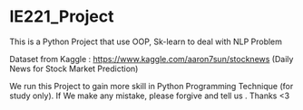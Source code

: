 # IE221_Project
This is a Python Project that use OOP, Sk-learn to deal with NLP Problem

Dataset from Kaggle : https://www.kaggle.com/aaron7sun/stocknews (Daily News for Stock Market Prediction)

We run this Project to gain more skill in Python Programming Technique (for study only).
If We make any mistake, please forgive and tell us . Thanks <3
